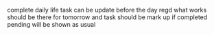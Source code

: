 complete daily life task can be update before the day regd what works should be there for tomorrow and task should be mark up if completed pending will be shown as usual
